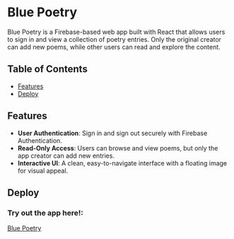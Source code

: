# Blue Poetry

Blue Poetry is a Firebase-based web app built with React that allows users to sign in and view a collection of poetry entries. Only the original creator can add new poems, while other users can read and explore the content.
## Table of Contents

- [Features](#features)
- [Deploy](#deploy)

## Features

- **User Authentication**: Sign in and sign out securely with Firebase Authentication.
- **Read-Only Access**: Users can browse and view poems, but only the app creator can add new entries.
- **Interactive UI**: A clean, easy-to-navigate interface with a floating image for visual appeal.

## Deploy

### Try out the app here!:

[Blue Poetry](https://simple-blog-dda70.web.app)
